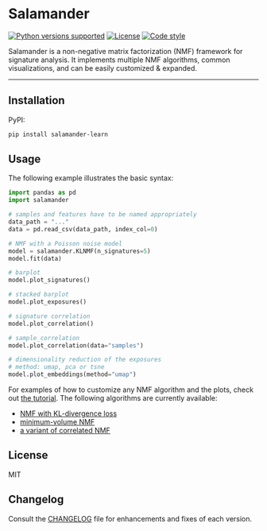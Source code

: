 # Salamander

[![Python versions supported][python-image]][python-url]
[![License][license-image]][license-url]
[![Code style][style-image]][style-url]

[python-image]: https://img.shields.io/badge/python-3.9%20|%203.10%20|%203.11-blue.svg
[python-url]: https://github.com/BeGeiger/CorrNMF
[license-image]: https://img.shields.io/badge/License-MIT-yellow.svg
[license-url]: https://github.com/BeGeiger/CorrNMF/blob/main/LICENSE
[style-image]: https://img.shields.io/badge/code%20style-black-000000.svg
[style-url]: https://github.com/psf/black

Salamander is a non-negative matrix factorization (NMF) framework for signature analysis.
It implements multiple NMF algorithms, common visualizations, and can be easily customized & expanded.

---

## Installation

PyPI:
```bash
pip install salamander-learn
```

## Usage

The following example illustrates the basic syntax:

```python
import pandas as pd
import salamander

# samples and features have to be named appropriately
data_path = "..."
data = pd.read_csv(data_path, index_col=0)

# NMF with a Poisson noise model
model = salamander.KLNMF(n_signatures=5)
model.fit(data)

# barplot
model.plot_signatures()

# stacked barplot
model.plot_exposures()

# signature correlation
model.plot_correlation()

# sample_correlation
model.plot_correlation(data="samples")

# dimensionality reduction of the exposures
# method: umap, pca or tsne
model.plot_embeddings(method="umap")
```

For examples of how to customize any NMF algorithm and the plots, check out [the tutorial](). The following algorithms are currently available:
* [NMF with KL-divergence loss](https://proceedings.neurips.cc/paper_files/paper/2000/file/f9d1152547c0bde01830b7e8bd60024c-Paper.pdf)
* [minimum-volume NMF](https://browse.arxiv.org/pdf/1907.02404.pdf)
* [a variant of correlated NMF](https://citeseerx.ist.psu.edu/document?repid=rep1&type=pdf&doi=87224164eef14589b137547a3fa81f06eef9bbf4)

## License

MIT

## Changelog

Consult the [CHANGELOG](https://github.com/BeGeiger/CorrNMF/blob/main/CHANGELOG.md) file for enhancements and fixes of each version.
